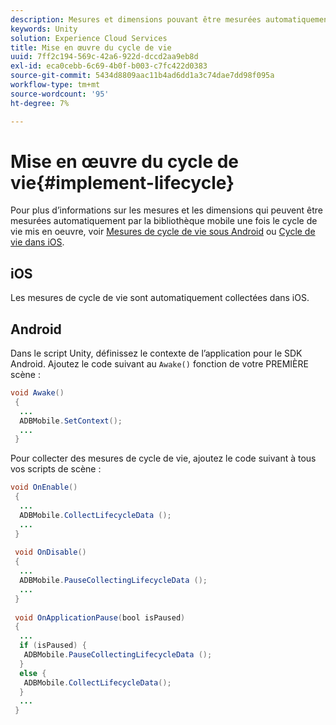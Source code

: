 ```yaml
---
description: Mesures et dimensions pouvant être mesurées automatiquement par la bibliothèque mobile
keywords: Unity
solution: Experience Cloud Services
title: Mise en œuvre du cycle de vie
uuid: 7ff2c194-569c-42a6-922d-dccd2aa9eb8d
exl-id: eca0cebb-6c69-4b0f-b003-c7fc422d0383
source-git-commit: 5434d8809aac11b4ad6dd1a3c74dae7dd98f095a
workflow-type: tm+mt
source-wordcount: '95'
ht-degree: 7%

---
```


# Mise en œuvre du cycle de vie{#implement-lifecycle}

Pour plus d’informations sur les mesures et les dimensions qui peuvent être mesurées automatiquement par la bibliothèque mobile une fois le cycle de vie mis en oeuvre, voir [Mesures de cycle de vie sous Android](/help/android/metrics.md) ou [Cycle de vie dans iOS](/help/ios/metrics.md).

## iOS

Les mesures de cycle de vie sont automatiquement collectées dans iOS.

## Android

Dans le script Unity, définissez le contexte de l’application pour le SDK Android. Ajoutez le code suivant au `Awake()` fonction de votre PREMIÈRE scène :

```java
void Awake()
 {
  ...
  ADBMobile.SetContext();
  ...
 }
```

Pour collecter des mesures de cycle de vie, ajoutez le code suivant à tous vos scripts de scène :

```java
void OnEnable()
 {
  ...
  ADBMobile.CollectLifecycleData (); 
  ...
 }
 
 void OnDisable()
 {
  ...
  ADBMobile.PauseCollectingLifecycleData (); 
  ...
 }
  
 void OnApplicationPause(bool isPaused) 
 {
  ...
  if (isPaused) {
   ADBMobile.PauseCollectingLifecycleData (); 
  }  
  else {
   ADBMobile.CollectLifecycleData(); 
  }
  ...
 }
```
